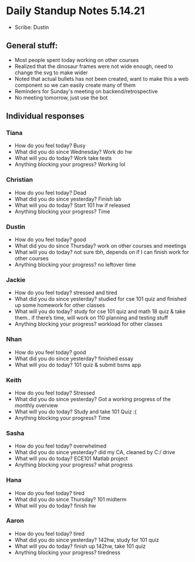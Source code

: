 # Daily Standup Notes 5.14.21
* Scribe: Dustin

## General stuff:
* Most people spent today working on other courses
* Realized that the dinosaur frames were not wide enough, need to change the svg to make wider
* Noted that actual bullets has not been created, want to make this a web component so we can easily create many of them
* Reminders for Sunday's meeting on backend/retrospective
* No meeting tomorrow, just use the bot


## Individual responses
### Tiana
* How do you feel today? Busy
* What did you do since Wednesday? Work do hw 
* What will you do today? Work take tests
* Anything blocking your progress?  Working lol 

### Christian
* How do you feel today? Dead
* What did you do since yesterday? Finish lab
* What will you do today? Start 101 hw if released
* Anything blocking your progress? Time

### Dustin
* How do you feel today? good
* What did you do since Thursday? work on other courses and meetings
* What will you do today? not sure tbh, depends on if I can finish work for other courses
* Anything blocking your progress? no leftover time

### Jackie
* How do you feel today? stressed and tired
* What did you do since yesterday? studied for cse 101 quiz and finished up some homework for other classes
* What will you do today? study for cse 101 quiz and math 18 quiz & take them.. if there’s time, will work on 110 planning and testing stuff
* Anything blocking your progress? workload for other classes

### Nhan
* How do you feel today? good
* What did you do since yesterday? finished essay
* What will you do today? 101 quiz & submit bsms app

### Keith
* How do you feel today? Stressed
* What did you do since yesterday? Got a working progress of the monthly overview
* What will you do today? Study and take 101 Quiz :(
* Anything blocking your progress? Time

### Sasha
* How do you feel today? overwhelmed
* What did you do since yesterday? did my CA, cleaned by C:/ drive
* What will you do today? ECE101 Matlab project
* Anything blocking your progress? what progress

### Hana
* How do you feel today? tired
* What did you do since Thursday? 101 midterm
* What will you do today? finish hw

### Aaron 
* How do you feel today? tired
* What did you do since yesterday? 142hw, study for 101 quiz
* What will you do today? finish up 142hw, take 101 quiz
* Anything blocking your progress? tiredness
